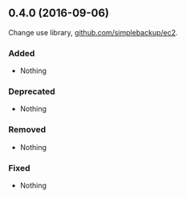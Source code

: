 ## 0.4.0 (2016-09-06)

Change use library, [github.com/simplebackup/ec2](https://github.com/simplebackup/ec2).

### Added

- Nothing

### Deprecated

- Nothing

### Removed

- Nothing

### Fixed

- Nothing
